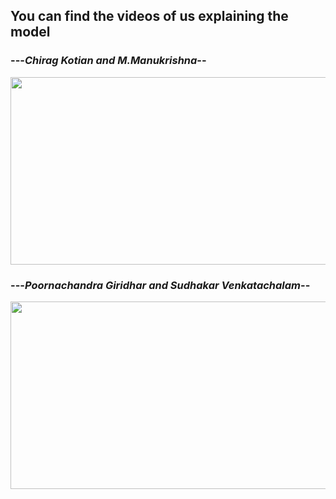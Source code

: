 ## You can find the videos of us explaining the model

### ---_Chirag Kotian and M.Manukrishna_--

[<img src="https://img.youtube.com/vi/xdkVECksw6o/maxresdefault.jpg" width="600" height="300"
/>](https://www.youtube.com/watch?v=xdkVECksw6o)

### ---_Poornachandra Giridhar and Sudhakar Venkatachalam_--

[<img src="https://github.com/ChiragKotian/MATLAB_SIMULINK_ANC/assets/143694803/1c430398-ece0-43eb-9331-988a595b22a5" width="600" height="300"
/>](https://www.youtube.com/watch?v=coY9dYk_Bcc)

